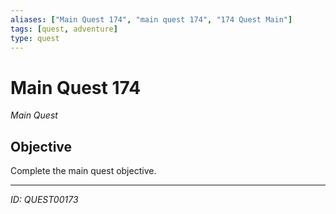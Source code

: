 ```yaml
---
aliases: ["Main Quest 174", "main quest 174", "174 Quest Main"]
tags: [quest, adventure]
type: quest
---
```


# Main Quest 174

*Main Quest*

## Objective
Complete the main quest objective.

---
*ID: QUEST00173*